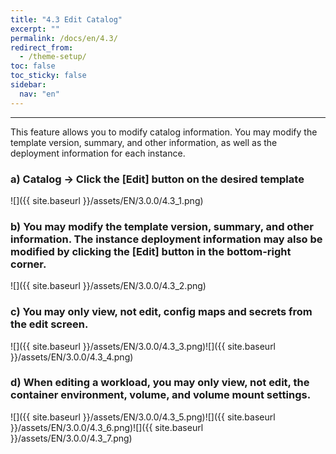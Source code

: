 ```yaml
---
title: "4.3 Edit Catalog"
excerpt: ""
permalink: /docs/en/4.3/
redirect_from:
  - /theme-setup/
toc: false
toc_sticky: false
sidebar:
  nav: "en"
---
```



---

This feature allows you to modify catalog information. You may modify the template version, summary, and other information, as well as the deployment information for each instance.

### a\) Catalog → Click the [Edit] button on the desired template
![]({{ site.baseurl }}/assets/EN/3.0.0/4.3_1.png)

### b\) You may modify the template version, summary, and other information. The instance deployment information may also be modified by clicking the [Edit] button in the bottom-right corner.
![]({{ site.baseurl }}/assets/EN/3.0.0/4.3_2.png)

### c\) You may only view, not edit, config maps and secrets from the edit screen.
![]({{ site.baseurl }}/assets/EN/3.0.0/4.3_3.png)![]({{ site.baseurl }}/assets/EN/3.0.0/4.3_4.png)

### d\) When editing a workload, you may only view, not edit, the container environment, volume, and volume mount settings.
![]({{ site.baseurl }}/assets/EN/3.0.0/4.3_5.png)![]({{ site.baseurl }}/assets/EN/3.0.0/4.3_6.png)![]({{ site.baseurl }}/assets/EN/3.0.0/4.3_7.png)
